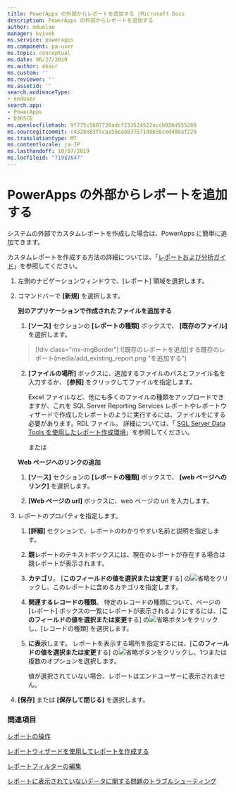 ```yaml
---
title: PowerApps の外部からレポートを追加する |Microsoft Docs
description: PowerApps の外部からレポートを追加する
author: mduelae
manager: kvivek
ms.service: powerapps
ms.component: pa-user
ms.topic: conceptual
ms.date: 06/27/2019
ms.author: mkaur
ms.custom: ''
ms.reviewer: ''
ms.assetid: ''
search.audienceType:
- enduser
search.app:
- PowerApps
- D365CE
ms.openlocfilehash: 9f775c5607720adcf233524522accb926d955289
ms.sourcegitcommit: c4328e83f5caa58eab83757180b56ced480af220
ms.translationtype: MT
ms.contentlocale: ja-JP
ms.lasthandoff: 10/07/2019
ms.locfileid: "71982647"
---
```

# <a name="add-a-report-from-outside-powerapps"></a>PowerApps の外部からレポートを追加する

システムの外部でカスタムレポートを作成した場合は、PowerApps に簡単に追加できます。

カスタムレポートを作成する方法の詳細については、「[レポートおよび分析ガイド](https://docs.microsoft.com/dynamics365/customer-engagement/analytics/get-started-writing-reports)」を参照してください。

1. 左側のナビゲーションウィンドウで、[レポート] 領域を選択します。 
2. コマンドバーで **[新規]** を選択します。
  
   **別のアプリケーションで作成されたファイルを追加する**  
  
   1. **[ソース]** セクションの **[レポートの種類]** ボックスで、 **[既存のファイル]** を選択します。  
   
     > [!div class="mx-imgBorder"]
     > ![既存のレポートを追加]する既存のレポート(media/add_existing_report.png "を追加する")
  
   2. **[ファイルの場所]** ボックスに、追加するファイルのパスとファイル名を入力するか、 **[参照]** をクリックしてファイルを指定します。 
   
      Excel ファイルなど、他にも多くのファイルの種類をアップロードできますが、これを SQL Server Reporting Services レポートやレポートウィザードで作成したレポートのように実行するには、ファイルをにする必要があります。RDL ファイル。 詳細については、「 [SQL Server Data Tools を使用したレポート作成環境](https://docs.microsoft.com/dynamics365/customer-engagement/analytics/report-writing-environment-using-sql-server-data-tools)」を参照してください。
  
      または  
  
   **Web ページへのリンクの追加**  
  
   1.  **[ソース]** セクションの **[レポートの種類]** ボックスで、 **[web ページへのリンク]** を選択します。  
  
   2.  **[Web ページの url]** ボックスに、web ページの url を入力します。  
  
3. レポートのプロパティを指定します。
  
   1.  **[詳細]** セクションで、レポートのわかりやすい名前と説明を指定します。  
  
   2.  **親**レポートのテキストボックスには、現在のレポートが存在する場合は親レポートが表示されます。  
  
   3. **カテゴリ**。 [**このフィールドの値を選択または変更**する] の![省略](media/ellipsis-button.png "記号ボタンボタン")をクリックし、このレポートに含めるカテゴリを指定します。  
  
   4. **関連するレコードの種類**。 特定のレコードの種類について、ページの [レポート] ボックスの一覧にレポートが表示されるようにするには、[**このフィールドの値を選択または変更**する] の![省略](media/ellipsis-button.png "記号ボタン")ボタンをクリックし、[レコードの種類] を選択します。  
  
   5. **に表示**します。 レポートを表示する場所を指定するには、[**このフィールドの値を選択または変更**する] の![省略](media/ellipsis-button.png "記号ボタン")ボタンをクリックし、1つまたは複数のオプションを選択します。  
  
        値が選択されていない場合、レポートはエンドユーザーに表示されません。  
  
4. **[保存]** または **[保存して閉じる]** を選択します。  




### <a name="see-also"></a>関連項目
[レポートの操作](work-with-reports.md) 

[レポートウィザードを使用してレポートを作成する](create-report-with-wizard.md)

[レポートフィルターの編集](edit-report-filter.md)

[レポートに表示されていないデータに関する問題のトラブルシューティング](troubleshoot-reports.md)
